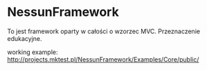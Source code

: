 NessunFramework
===============

To jest framework oparty w całości o wzorzec MVC. Przeznaczenie edukacyjne.


working example:  http://projects.mktest.pl/NessunFramework/Examples/Core/public/
